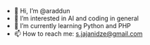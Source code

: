 - 👋 Hi, I’m @araddun
- 👀 I’m interested in AI and coding in general
- 🌱 I’m currently learning Python and PHP
- 📫 How to reach me: s.jajanidze@gmail.com

<!---
araddun/araddun is a ✨ special ✨ repository because its `README.md` (this file) appears on your GitHub profile.
You can click the Preview link to take a look at your changes.
--->
